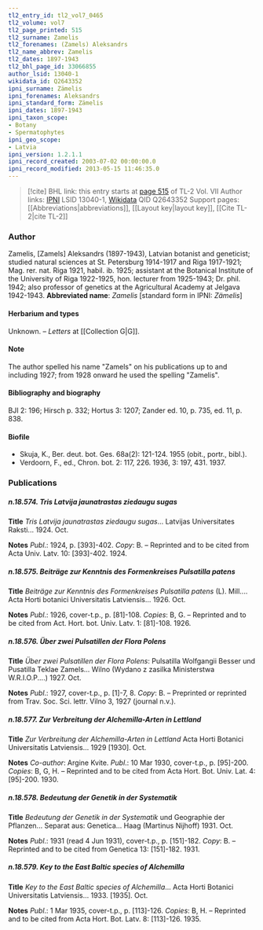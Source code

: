 ```yaml
---
tl2_entry_id: tl2_vol7_0465
tl2_volume: vol7
tl2_page_printed: 515
tl2_surname: Zamelis
tl2_forenames: (Zamels) Aleksandrs
tl2_name_abbrev: Zamelis
tl2_dates: 1897-1943
tl2_bhl_page_id: 33066855
author_lsid: 13040-1
wikidata_id: Q2643352
ipni_surname: Zämelis
ipni_forenames: Aleksandrs
ipni_standard_form: Zämelis
ipni_dates: 1897-1943
ipni_taxon_scope: 
- Botany
- Spermatophytes
ipni_geo_scope: 
- Latvia
ipni_version: 1.2.1.1
ipni_record_created: 2003-07-02 00:00:00.0
ipni_record_modified: 2013-05-15 11:46:35.0
---
```


> [!cite] BHL link: this entry starts at [page 515](https://www.biodiversitylibrary.org/page/33066855) of TL-2 Vol. VII
> Author links: [IPNI](https://www.ipni.org/a/13040-1) LSID 13040-1, [Wikidata](https://www.wikidata.org/wiki/Q2643352) QID Q2643352
> Support pages: [[Abbreviations|abbreviations]], [[Layout key|layout key]], [[Cite TL-2|cite TL-2]]

### Author

Zamelis, \[Zamels\] Aleksandrs (1897-1943), Latvian botanist and geneticist; studied natural sciences at St. Petersburg 1914-1917 and Riga 1917-1921; Mag. rer. nat. Riga 1921, habil. ib. 1925; assistant at the Botanical Institute of the University of Riga 1922-1925, hon. lecturer from 1925-1943; Dr. phil. 1942; also professor of genetics at the Agricultural Academy at Jelgava 1942-1943. 
**Abbreviated name**: *Zamelis* \[standard form in IPNI: *Zämelis*\]

#### Herbarium and types

Unknown. – *Letters* at [[Collection G|G]].

#### Note

The author spelled his name "Zamels" on his publications up to and including 1927; from 1928 onward he used the spelling "Zamelis".

#### Bibliography and biography

BJI 2: 196; Hirsch p. 332; Hortus 3: 1207; Zander ed. 10, p. 735, ed. 11, p. 838.

#### Biofile

- Skuja, K., Ber. deut. bot. Ges. 68a(2): 121-124. 1955 (obit., portr., bibl.).
- Verdoorn, F., ed., Chron. bot. 2: 117, 226. 1936, 3: 197, 431. 1937.

### Publications

##### n.18.574. Tris Latvija jaunatrastas ziedaugu sugas

**Title**
*Tris Latvija jaunatrastas ziedaugu sugas*... Latvijas Universitates Raksti... 1924. Oct.

**Notes**
*Publ*.: 1924, p. \[393\]-402. *Copy*: B. – Reprinted and to be cited from Acta Univ. Latv. 10: \[393\]-402. 1924.

##### n.18.575. Beiträge zur Kenntnis des Formenkreises Pulsatilla patens

**Title**
*Beiträge zur Kenntnis des Formenkreises Pulsatilla patens* (L). Mill.... Acta Horti botanici Universitatis Latviensis... 1926. Oct.

**Notes**
*Publ*.: 1926, cover-t.p., p. \[81\]-108. *Copies*: B, G. – Reprinted and to be cited from Act. Hort. bot. Univ. Latv. 1: \[81\]-108. 1926.

##### n.18.576. Über zwei Pulsatillen der Flora Polens

**Title**
*Über zwei Pulsatillen der Flora Polens*: Pulsatilla Wolfgangii Besser und Pusatilla Teklae Zamels... Wilno (Wydano z zasilka Ministerstwa W.R.I.O.P....) 1927. Oct.

**Notes**
*Publ*.: 1927, cover-t.p., p. \[1\]-7, 8. *Copy*: B. – Preprinted or reprinted from Trav. Soc. Sci. lettr. Vilno 3, 1927 (journal n.v.).

##### n.18.577. Zur Verbreitung der Alchemilla-Arten in Lettland

**Title**
*Zur Verbreitung der Alchemilla-Arten in Lettland* Acta Horti Botanici Universitatis Latviensis... 1929 \[1930\]. Oct.

**Notes**
*Co-author*: Argine Kvite.
*Publ*.: 10 Mar 1930, cover-t.p., p. \[95\]-200. *Copies*: B, G, H. – Reprinted and to be cited from Acta Hort. Bot. Univ. Lat. 4: \[95\]-200. 1930.

##### n.18.578. Bedeutung der Genetik in der Systematik

**Title**
*Bedeutung der Genetik in der Systematik* und Geographie der Pflanzen... Separat aus: Genetica... Haag (Martinus Nijhoff) 1931. Oct.

**Notes**
*Publ*.: 1931 (read 4 Jun 1931), cover-t.p., p. \[151\]-182. *Copy*: B. – Reprinted and to be cited from Genetica 13: \[151\]-182. 1931.

##### n.18.579. Key to the East Baltic species of Alchemilla

**Title**
*Key to the East Baltic species of Alchemilla*... Acta Horti Botanici Universitatis Latviensis... 1933. \[1935\]. Oct.

**Notes**
*Publ*.: 1 Mar 1935, cover-t.p., p. \[113\]-126. *Copies*: B, H. – Reprinted and to be cited from Acta Hort. Bot. Latv. 8: \[113\]-126. 1935.

